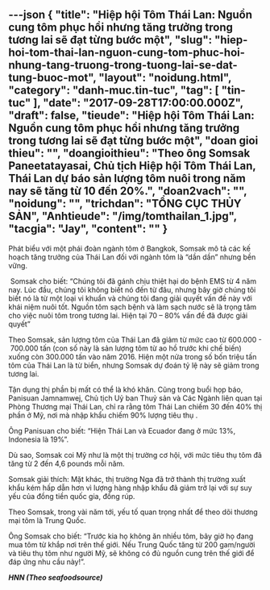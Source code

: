---json
{
    "title": "Hiệp hội Tôm Thái Lan: Nguồn cung tôm phục hồi nhưng tăng trưởng trong tương lai sẽ đạt từng bước một",
    "slug": "hiep-hoi-tom-thai-lan-nguon-cung-tom-phuc-hoi-nhung-tang-truong-trong-tuong-lai-se-dat-tung-buoc-mot",
    "layout": "noidung.html",
    "category": "danh-muc.tin-tuc",
    "tag": [
        "tin-tuc"
    ],
    "date": "2017-09-28T17:00:00.000Z",
    "draft": false,
    "tieude": "Hiệp hội Tôm Thái Lan: Nguồn cung tôm phục hồi nhưng tăng trưởng trong tương lai sẽ đạt từng bước một",
    "doan gioi thieu": "",
    "doangioithieu": "Theo ông Somsak Paneetatayasai, Chủ tịch Hiệp hội Tôm Thái Lan, Thái Lan dự báo sản lượng tôm nuôi trong năm nay sẽ tăng từ 10 đến 20%.",
    "doan2vach": "",
    "noidung": "",
    "trichdan": "TỔNG CỤC THỦY SẢN",
    "Anhtieude": "/img/tomthailan_1.jpg",
    "tacgia": "Jay",
    "__content__": ""
}
---
<p><span style="font-size:14px">Ph&aacute;t biểu với một ph&aacute;i đo&agrave;n ng&agrave;nh t&ocirc;m ở Bangkok, Somsak m&ocirc; tả c&aacute;c kế hoạch tăng trưởng của Th&aacute;i Lan đối với ng&agrave;nh t&ocirc;m l&agrave; &ldquo;dần dần&rdquo; nhưng bền vững.</span></p>

<p><span style="font-size:14px">&nbsp;Somsak cho biết: &ldquo;Ch&uacute;ng t&ocirc;i đ&atilde; g&aacute;nh chịu thiệt hại do bệnh EMS từ 4 năm nay. L&uacute;c đầu, ch&uacute;ng t&ocirc;i kh&ocirc;ng biết n&oacute; đến từ đ&acirc;u, nhưng b&acirc;y giờ ch&uacute;ng t&ocirc;i biết n&oacute; l&agrave; từ một loại vi khuẩn v&agrave; ch&uacute;ng t&ocirc;i đang giải quyết vấn đề n&agrave;y với kh&aacute;i niệm nu&ocirc;i tốt. Nguồn t&ocirc;m sạch bệnh v&agrave; l&agrave;m sạch nước sẽ l&agrave; trọng t&acirc;m cho việc nu&ocirc;i t&ocirc;m trong tương lai. Hiện tại 70 &ndash; 80% vấn đề đ&atilde; được giải quyết&rdquo;</span></p>

<p><span style="font-size:14px">Theo Somsak, sản lượng t&ocirc;m của Th&aacute;i Lan đ&atilde; giảm từ mức cao từ 600.000 - &nbsp;700.000 tấn (con số n&agrave;y l&agrave; sản lượng t&ocirc;m từ ao hồ trước khi chế biến) xuống c&ograve;n 300.000 tấn v&agrave;o năm 2016. Hiện một nửa trong số bốn triệu tấn t&ocirc;m của Th&aacute;i Lan l&agrave; từ biển, nhưng Somsak dự đo&aacute;n tỷ lệ n&agrave;y sẽ giảm trong tương lai.</span></p>

<p><span style="font-size:14px">Tận dụng thị phần bị mất c&oacute; thể l&agrave; kh&oacute; khăn. Cũng trong buổi họp b&aacute;o, Panisuan Jamnamwej, Chủ tịch Uỷ ban Thuỷ sản v&agrave; C&aacute;c Ng&agrave;nh li&ecirc;n quan tại Ph&ograve;ng Thương mại Th&aacute;i Lan, chỉ ra rằng t&ocirc;m Th&aacute;i Lan chiếm 30 đến 40% thị phần ở Mỹ, nơi m&agrave; nhập khẩu chiếm 90% lượng ti&ecirc;u thụ .</span></p>

<p><span style="font-size:14px">&Ocirc;ng Panisuan cho biết: &ldquo;Hiện Th&aacute;i Lan v&agrave; Ecuador đang ở mức 13%, Indonesia l&agrave; 19%&rdquo;.</span></p>

<p><span style="font-size:14px">D&ugrave; sao, Somsak coi Mỹ như l&agrave; một thị trường cơ hội, với mức ti&ecirc;u thụ t&ocirc;m đ&atilde; tăng từ 2 đến 4,6 pounds mỗi năm.</span></p>

<p><span style="font-size:14px">Somsak giải th&iacute;ch: Mặt kh&aacute;c, thị trường Nga đ&atilde; trở th&agrave;nh thị trường xuất khẩu k&eacute;m hấp dẫn hơn v&igrave; lượng h&agrave;ng nhập khẩu đ&atilde; giảm trở lại với sự suy yếu của đồng tiền quốc gia, đồng r&uacute;p.</span></p>

<p><span style="font-size:14px">Theo Somsak, trong v&agrave;i năm tới, yếu tố quan trọng nhất để theo d&otilde;i thương mại t&ocirc;m l&agrave; Trung Quốc.</span></p>

<p><span style="font-size:14px">&Ocirc;ng Somsak cho biết: &ldquo;Trước kia họ kh&ocirc;ng ăn nhiều t&ocirc;m, b&acirc;y giờ họ đang mua t&ocirc;m từ khắp nơi tr&ecirc;n thế giới. Nếu Trung Quốc tăng từ 200 gam/người v&agrave; ti&ecirc;u thụ t&ocirc;m như người Mỹ, sẽ kh&ocirc;ng c&oacute; đủ nguồn cung tr&ecirc;n thế giới để đ&aacute;p ứng nhu cầu n&agrave;y!&rdquo;.</span></p>

<p><span style="font-size:14px"><strong><em>HNN (Theo seafoodsource)</em></strong></span></p>
